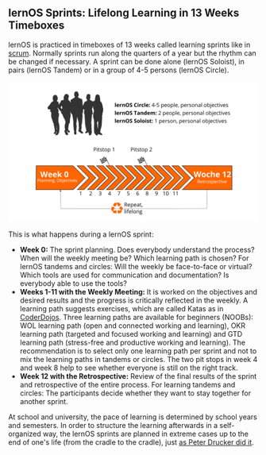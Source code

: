 ## lernOS Sprints: Lifelong Learning in 13 Weeks Timeboxes

lernOS is practiced in timeboxes of 13 weeks called learning sprints like in [scrum](https://scrumguides.org). Normally sprints run along the quarters of a year but the rhythm can be changed if necessary. A sprint can be done alone (lernOS Soloist), in pairs (lernOS Tandem) or in a group of 4-5 persons (lernOS Circle).

![lernOS Sprint](images/lernOS-Sprint.png)

This is what happens during a lernOS sprint:

- **Week 0:** The sprint planning. Does everybody understand the process? When will the weekly meeting be? Which learning path is chosen? For lernOS tandems and circles: Will the weekly be face-to-face or virtual? Which tools are used for communication and documentation? Is everybody able to use the tools?
- **Weeks 1-11 with the Weekly Meeting:** It is worked on the objectives and desired results and the progress is critically reflected in the weekly. A learning path suggests exercises, which are called Katas as in [CoderDojos](https://coderdojo.com). Three learning paths are available for beginners (NOOBs): WOL learning path (open and connected working and learning), OKR learning path (targeted and focused working and learning) and GTD learning path (stress-free and productive working and learning). The recommendation is to select only one learning path per sprint and not to mix the learning paths in tandems or circles. The two pit stops in week 4 and week 8 help to see whether everyone is still on the right track.
- **Week 12 with the Retrospective:** Review of the final results of the sprint and retrospective of the entire process. For learning tandems and circles: The participants decide whether they want to stay together for another sprint.

At school and university, the pace of learning is determined by school years and semesters. In order to structure the learning afterwards in a self-organized way, the lernOS sprints are planned in extreme cases up to the end of one's life (from the cradle to the cradle), just [as Peter Drucker did it](https://www.inc.com/magazine/19970201/1169.html).
